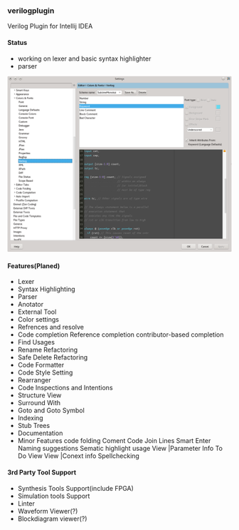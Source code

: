### verilogplugin

Verilog Plugin for Intellij IDEA

#### Status
* working on lexer and basic syntax highlighter
* parser

![](https://raw.githubusercontent.com/max6cn/verilogplugin/master/resources/setting.png)

#### Features(Planed)

* Lexer	
* Syntax Highlighting
* Parser
* Anotator
* External Tool
* Color settings
* Refrences and resolve
* Code completion
  Reference completion
  contributor-based completion 
* Find Usages
* Rename Refactoring
* Safe Delete Refactoring
* Code Formatter
* Code Style Setting
* Rearranger
* Code Inspections and Intentions
* Structure View
* Surround With
* Goto and Goto Symbol
* Indexing
* Stub Trees 
* Documentation
* Minor Features
 code folding
 Coment Code
 Join Lines
 Smart Enter
 Naming suggestions
 Sematic highlight usage
 View |Parameter Info
 To Do View
 View |Conext info
 Spellchecking 

#### 3rd Party Tool Support
* Synthesis Tools Support(include FPGA)
* Simulation tools Support
* Linter
* Waveform Viewer(?)
* Blockdiagram viewer(?)
